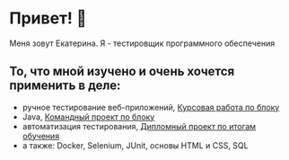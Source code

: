 # Привет! 👋
Меня зовут Екатерина. Я - тестировщик программного обеспечения

## То, что мной изучено и очень хочется применить в деле:
* ручное тестирование веб-приложений, [Курсовая работа по блоку](https://drive.google.com/drive/folders/1Q06QukWhJ7krUm0PAElunTm3gHUzlnVK?usp=drive_link)
* Java, [Командный проект по блоку](https://github.com/bctrv/javaqa-team-diplom-2)
* автоматизация тестирования, [Дипломный проект по итогам обучения](https://github.com/Katya6568/DiplomaProject)
* а также: Docker, Selenium, JUnit, основы HTML и CSS, SQL


